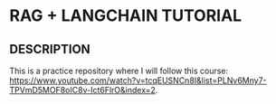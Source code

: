 # RAG + LANGCHAIN TUTORIAL
## DESCRIPTION
This is a practice repository where I will follow this course: https://www.youtube.com/watch?v=tcqEUSNCn8I&list=PLNv6Mny7-TPVmD5MOF8oIC8v-Ict6FlrO&index=2.
